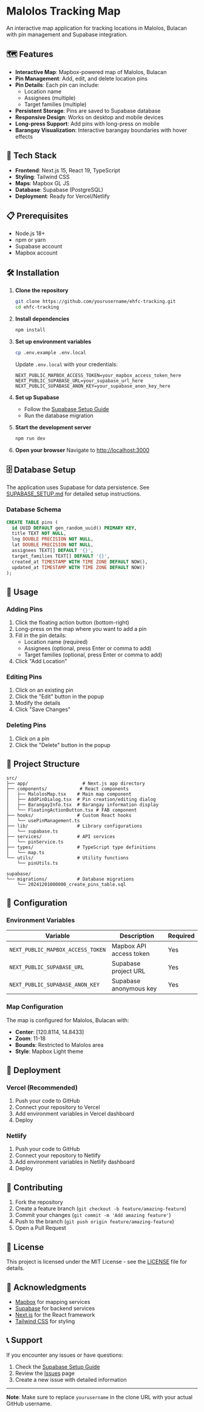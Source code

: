 # Malolos Tracking Map

An interactive map application for tracking locations in Malolos, Bulacan with pin management and Supabase integration.

## 🗺️ Features

- **Interactive Map**: Mapbox-powered map of Malolos, Bulacan
- **Pin Management**: Add, edit, and delete location pins
- **Pin Details**: Each pin can include:
  - Location name
  - Assignees (multiple)
  - Target families (multiple)
- **Persistent Storage**: Pins are saved to Supabase database
- **Responsive Design**: Works on desktop and mobile devices
- **Long-press Support**: Add pins with long-press on mobile
- **Barangay Visualization**: Interactive barangay boundaries with hover effects

## 🚀 Tech Stack

- **Frontend**: Next.js 15, React 19, TypeScript
- **Styling**: Tailwind CSS
- **Maps**: Mapbox GL JS
- **Database**: Supabase (PostgreSQL)
- **Deployment**: Ready for Vercel/Netlify

## 📋 Prerequisites

- Node.js 18+ 
- npm or yarn
- Supabase account
- Mapbox account

## 🛠️ Installation

1. **Clone the repository**
   ```bash
   git clone https://github.com/yourusername/ehfc-tracking.git
   cd ehfc-tracking
   ```

2. **Install dependencies**
   ```bash
   npm install
   ```

3. **Set up environment variables**
   ```bash
   cp .env.example .env.local
   ```
   
   Update `.env.local` with your credentials:
   ```env
   NEXT_PUBLIC_MAPBOX_ACCESS_TOKEN=your_mapbox_access_token_here
   NEXT_PUBLIC_SUPABASE_URL=your_supabase_url_here
   NEXT_PUBLIC_SUPABASE_ANON_KEY=your_supabase_anon_key_here
   ```

4. **Set up Supabase**
   - Follow the [Supabase Setup Guide](./SUPABASE_SETUP.md)
   - Run the database migration

5. **Start the development server**
   ```bash
   npm run dev
   ```

6. **Open your browser**
   Navigate to [http://localhost:3000](http://localhost:3000)

## 🗄️ Database Setup

The application uses Supabase for data persistence. See [SUPABASE_SETUP.md](./SUPABASE_SETUP.md) for detailed setup instructions.

### Database Schema

```sql
CREATE TABLE pins (
  id UUID DEFAULT gen_random_uuid() PRIMARY KEY,
  title TEXT NOT NULL,
  lng DOUBLE PRECISION NOT NULL,
  lat DOUBLE PRECISION NOT NULL,
  assignees TEXT[] DEFAULT '{}',
  target_families TEXT[] DEFAULT '{}',
  created_at TIMESTAMP WITH TIME ZONE DEFAULT NOW(),
  updated_at TIMESTAMP WITH TIME ZONE DEFAULT NOW()
);
```

## 🎯 Usage

### Adding Pins
1. Click the floating action button (bottom-right)
2. Long-press on the map where you want to add a pin
3. Fill in the pin details:
   - Location name (required)
   - Assignees (optional, press Enter or comma to add)
   - Target families (optional, press Enter or comma to add)
4. Click "Add Location"

### Editing Pins
1. Click on an existing pin
2. Click the "Edit" button in the popup
3. Modify the details
4. Click "Save Changes"

### Deleting Pins
1. Click on a pin
2. Click the "Delete" button in the popup

## 📁 Project Structure

```
src/
├── app/                    # Next.js app directory
├── components/            # React components
│   ├── MalolosMap.tsx    # Main map component
│   ├── AddPinDialog.tsx  # Pin creation/editing dialog
│   ├── BarangayInfo.tsx  # Barangay information display
│   └── FloatingActionButton.tsx # FAB component
├── hooks/                # Custom React hooks
│   └── usePinManagement.ts
├── lib/                  # Library configurations
│   └── supabase.ts
├── services/             # API services
│   └── pinService.ts
├── types/                # TypeScript type definitions
│   └── map.ts
└── utils/                # Utility functions
    └── pinUtils.ts

supabase/
└── migrations/           # Database migrations
    └── 20241201000000_create_pins_table.sql
```

## 🔧 Configuration

### Environment Variables

| Variable | Description | Required |
|----------|-------------|----------|
| `NEXT_PUBLIC_MAPBOX_ACCESS_TOKEN` | Mapbox API access token | Yes |
| `NEXT_PUBLIC_SUPABASE_URL` | Supabase project URL | Yes |
| `NEXT_PUBLIC_SUPABASE_ANON_KEY` | Supabase anonymous key | Yes |

### Map Configuration

The map is configured for Malolos, Bulacan with:
- **Center**: [120.8114, 14.8433]
- **Zoom**: 11-18
- **Bounds**: Restricted to Malolos area
- **Style**: Mapbox Light theme

## 🚀 Deployment

### Vercel (Recommended)

1. Push your code to GitHub
2. Connect your repository to Vercel
3. Add environment variables in Vercel dashboard
4. Deploy

### Netlify

1. Push your code to GitHub
2. Connect your repository to Netlify
3. Add environment variables in Netlify dashboard
4. Deploy

## 🤝 Contributing

1. Fork the repository
2. Create a feature branch (`git checkout -b feature/amazing-feature`)
3. Commit your changes (`git commit -m 'Add amazing feature'`)
4. Push to the branch (`git push origin feature/amazing-feature`)
5. Open a Pull Request

## 📝 License

This project is licensed under the MIT License - see the [LICENSE](LICENSE) file for details.

## 🙏 Acknowledgments

- [Mapbox](https://mapbox.com) for mapping services
- [Supabase](https://supabase.com) for backend services
- [Next.js](https://nextjs.org) for the React framework
- [Tailwind CSS](https://tailwindcss.com) for styling

## 📞 Support

If you encounter any issues or have questions:

1. Check the [Supabase Setup Guide](./SUPABASE_SETUP.md)
2. Review the [Issues](../../issues) page
3. Create a new issue with detailed information

---

**Note**: Make sure to replace `yourusername` in the clone URL with your actual GitHub username.
